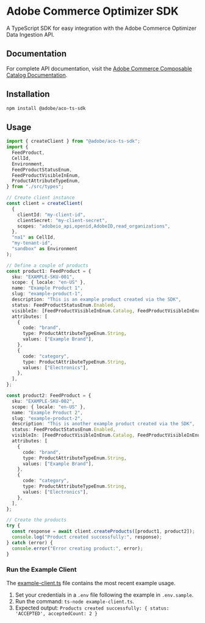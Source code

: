 # Adobe Commerce Optimizer SDK

A TypeScript SDK for easy integration with the Adobe Commerce Optimizer Data Ingestion API.

## Documentation

For complete API documentation, visit the [Adobe Commerce Composable Catalog Documentation](https://developer-stage.adobe.com/commerce/services/composable-catalog/data-ingestion).

## Installation

```bash
npm install @adobe/aco-ts-sdk
```

## Usage

```typescript
import { createClient } from "@adobe/aco-ts-sdk";
import {
  FeedProduct,
  CellId,
  Environment,
  FeedProductStatusEnum,
  FeedProductVisibleInEnum,
  ProductAttributeTypeEnum,
} from "./src/types";

// Create client instance
const client = createClient(
  {
    clientId: "my-client-id",
    clientSecret: "my-client-secret",
    scopes: "adobeio_api,openid,AdobeID,read_organizations",
  },
  "na1" as CellId,
  "my-tenant-id",
  "sandbox" as Environment
);

// Define a couple of products
const product1: FeedProduct = {
  sku: "EXAMPLE-SKU-001",
  scope: { locale: "en-US" },
  name: "Example Product 1",
  slug: "example-product-1",
  description: "This is an example product created via the SDK",
  status: FeedProductStatusEnum.Enabled,
  visibleIn: [FeedProductVisibleInEnum.Catalog, FeedProductVisibleInEnum.Search],
  attributes: [
    {
      code: "brand",
      type: ProductAttributeTypeEnum.String,
      values: ["Example Brand"],
    },
    {
      code: "category",
      type: ProductAttributeTypeEnum.String,
      values: ["Electronics"],
    },
  ],
};

const product2: FeedProduct = {
  sku: "EXAMPLE-SKU-002",
  scope: { locale: "en-US" },
  name: "Example Product 2",
  slug: "example-product-2",
  description: "This is another example product created via the SDK",
  status: FeedProductStatusEnum.Enabled,
  visibleIn: [FeedProductVisibleInEnum.Catalog, FeedProductVisibleInEnum.Search],
  attributes: [
    {
      code: "brand",
      type: ProductAttributeTypeEnum.String,
      values: ["Example Brand"],
    },
    {
      code: "category",
      type: ProductAttributeTypeEnum.String,
      values: ["Electronics"],
    },
  ],
};

// Create the products
try {
  const response = await client.createProducts([product1, product2]);
  console.log("Product created successfully:", response);
} catch (error) {
  console.error("Error creating product:", error);
}
```

### Run the Example Client

The [example-client.ts](https://github.com/adobe-commerce/aco-ts-sdk/blob/main/example-client.ts) file contains the most recent example usage.

1. Set your credentials in a `.env` file following the example in `.env.sample`.
2. Run the command: `ts-node example-client.ts`.
3. Expected output: `Products created successfully: { status: 'ACCEPTED', acceptedCount: 2 }`
